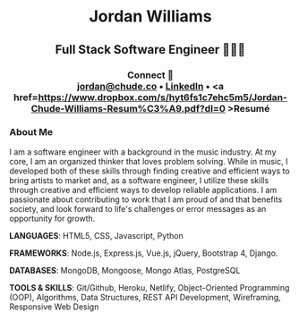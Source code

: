 # <div align="center">Jordan Williams </div> #
## <div align="center"> Full Stack Software Engineer 👨🏾‍💻  <br> </div> ##

### <div align="center"> Connect 🔌 <br> <a href="mailto:jordan@chude.co"> jordan@chude.co </a> • <a href=https://linkedin.com/in/jordanchude>LinkedIn</a> • <a href=https://www.dropbox.com/s/hyt6fs1c7ehc5m5/Jordan-Chude-Williams-Resum%C3%A9.pdf?dl=0 >Resumé</a> </div> ###

### About Me 
I am a software engineer with a background in the music industry. At my core, I am an organized thinker that loves problem solving. While in music, I developed both of these skills through finding creative and efficient ways to bring artists to market and, as a software engineer, I utilize these skills through creative and efficient ways to develop reliable applications. I am passionate about contributing to work that I am proud of and that benefits society, and look forward to life's challenges or error messages as an opportunity for growth.


**LANGUAGES**: HTML5, CSS, Javascript, Python

**FRAMEWORKS**: Node.js, Express.js, Vue.js, jQuery, Bootstrap 4, Django.

**DATABASES**: MongoDB, Mongoose, Mongo Atlas, PostgreSQL

**TOOLS & SKILLS**: Git/Github, Heroku, Netlify, Object-Oriented Programming (OOP), Algorithms, Data Structures, REST API Development, Wireframing, Responsive Web Design

